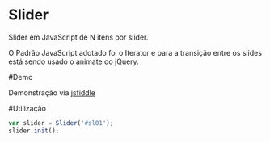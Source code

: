 Slider
======

Slider em JavaScript de N itens por slider.

O Padrão JavaScript adotado foi o Iterator e para a transição entre os slides está sendo usado o animate do jQuery.

#Demo

Demonstração via [jsfiddle](http://jsfiddle.net/ogmoura/6zgvw1qt/embedded/result/)

#Utilização
```javascript
var slider = Slider('#sl01');
slider.init();
```
